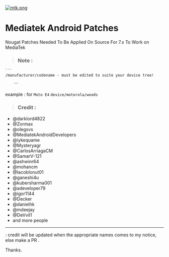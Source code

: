 [![mtk.png](https://s26.postimg.org/yszizgcex/mtk.png)](https://postimg.org/image/e8up0ywnp/)

# Mediatek Android Patches
Nougat Patches Needed To Be Applied On Source For 7.x To Work on MediaTek

> ### Note : 
	``` 
	/manufacturer/codename - must be edited to suite your device tree!
        ```	
 
example : for `Moto E4`  ```device/motorola/woods``` 


> ### Credit :
- @darklord4822
- @Zormax
- @olegsvs
- @MediatekAndroidDevelopers
- @iykequame
- @Mysteryagr
- @CarlosArriagaCM
- @SamarV-121
- @ashwinr64
- @mohancm
- @IacobIonut01
- @ganeshi4u
- @kubersharma001
- @adeveloper79
- @igor1144
- @Decker
- @danielhk
- @mdeejay
- @DeVvil1
- and more people 
***
: credit will be updated when the appropriate names comes to my notice, else make a PR .

Thanks.
